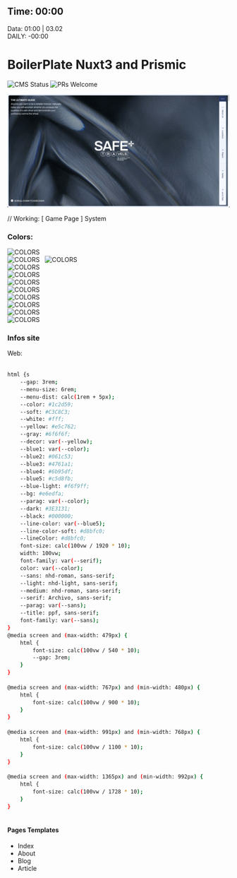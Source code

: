 ## Time: 00:00
Data: 01:00  | 03.02  
DAILY: -00:00
 

# BoilerPlate Nuxt3 and Prismic
![CMS Status](https://img.shields.io/badge/CMS-Progressing-brightgreen.svg?color=informational)
![PRs Welcome](https://img.shields.io/badge/Building_Status-96%25-brightgreen)

  
![Screenshot](./cover.png)

// Working: [ Game Page ] System

### Colors:


![COLORS](https://img.shields.io/badge/----color:-%231c2d59-%231c2d59)  
![COLORS](https://img.shields.io/badge/----soft:-%23C3C8C3-%23C3C8C3)   
![COLORS](https://img.shields.io/badge/----white:-%23ffffff-%23ffffff)  
![COLORS](https://img.shields.io/badge/----yellow:-%23e5c762-%23e5c762)  
![COLORS](https://img.shields.io/badge/----gray:-%236f6f6f-%236f6f6f)  
![COLORS](https://img.shields.io/badge/----blue2:-%23061c53-%23061c53)  
![COLORS](https://img.shields.io/badge/----blue3:-%234761a1-%234761a1)  
![COLORS](https://img.shields.io/badge/----blue4:-%236b95df-%236b95df)  
![COLORS](https://img.shields.io/badge/----blue5:-%23c5d8fb-%23c5d8fb)  
![COLORS](https://img.shields.io/badge/----bluelight:-%23f6f9ff-%23f6f9ff)  
![COLORS](https://img.shields.io/badge/----bg:-%23e6edfa-%23e6edfa)  
###	 Infos site
Web:
```bash 

html {s
	--gap: 3rem;
	--menu-size: 6rem;
	--menu-dist: calc(1rem + 5px);
	--color: #1c2d59;
	--soft: #C3C8C3;
	--white: #fff;
	--yellow: #e5c762;
	--gray: #6f6f6f;
	--decor: var(--yellow);
	--blue1: var(--color);
	--blue2: #061c53;
	--blue3: #4761a1;
	--blue4: #6b95df;
	--blue5: #c5d8fb;
	--blue-light: #f6f9ff;
	--bg: #e6edfa;
	--parag: var(--color);
	--dark: #3E3131;
	--black: #000000;
	--line-color: var(--blue5);
	--line-color-soft: #d8bfc0;
	--lineColor: #d8bfc0;
	font-size: calc(100vw / 1920 * 10);
	width: 100vw;
	font-family: var(--serif);
	color: var(--color);  
	--sans: nhd-roman, sans-serif;
	--light: nhd-light, sans-serif;
	--medium: nhd-roman, sans-serif;
	--serif: Archivo, sans-serif;
	--parag: var(--sans);
	--title: ppf, sans-serif;
	font-family: var(--sans);
}
@media screen and (max-width: 479px) {
	html {
		font-size: calc(100vw / 540 * 10);
		--gap: 3rem;
	}
}

@media screen and (max-width: 767px) and (min-width: 480px) {
	html {
		font-size: calc(100vw / 900 * 10);
	}
}

@media screen and (max-width: 991px) and (min-width: 768px) {
	html {
		font-size: calc(100vw / 1100 * 10);
	}
}

@media screen and (max-width: 1365px) and (min-width: 992px) {
	html {
		font-size: calc(100vw / 1728 * 10);
	}
}



```

#### Pages Templates
<ul>
	<li>Index</li>
	<li>About</li>
	<li>Blog</li>
	<li>Article</li>
</ul>
